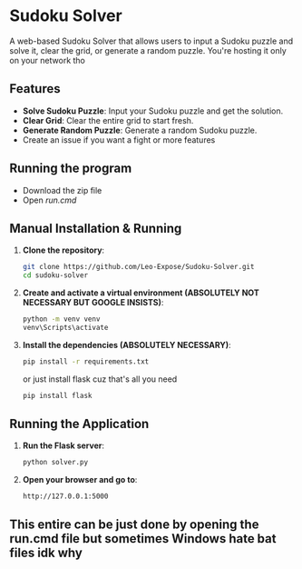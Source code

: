 # Sudoku Solver

A web-based Sudoku Solver that allows users to input a Sudoku puzzle and solve it, clear the grid, or generate a random puzzle.
You're hosting it only on your network tho

## Features

- **Solve Sudoku Puzzle**: Input your Sudoku puzzle and get the solution.
- **Clear Grid**: Clear the entire grid to start fresh.
- **Generate Random Puzzle**: Generate a random Sudoku puzzle.
- Create an issue if you want a fight or more features

## Running the program
- Download the zip file
- Open *run.cmd*


## Manual Installation & Running

1. **Clone the repository**:
    ```bash
    git clone https://github.com/Leo-Expose/Sudoku-Solver.git
    cd sudoku-solver
    
    ```

2. **Create and activate a virtual environment (ABSOLUTELY NOT NECESSARY BUT GOOGLE INSISTS)**:
    ```bash
    python -m venv venv
    venv\Scripts\activate
    ```

3. **Install the dependencies (ABSOLUTELY NECESSARY)**: 
    ```bash
    pip install -r requirements.txt
    ```
    or just install flask cuz that's all you need
   ```bash
   pip install flask
   ```

## Running the Application

1. **Run the Flask server**:
    ```bash
    python solver.py
    ```

2. **Open your browser and go to**:
    ```
    http://127.0.0.1:5000
    ```

## This entire can be just done by opening the run.cmd file but sometimes Windows hate bat files idk why

